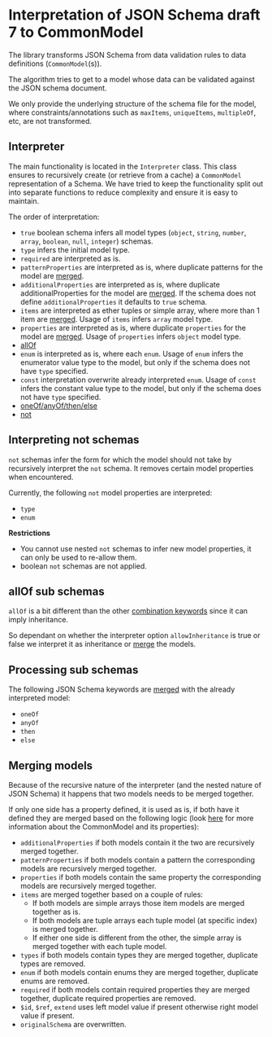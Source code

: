 # Interpretation of JSON Schema draft 7 to CommonModel

The library transforms JSON Schema from data validation rules to data definitions (`CommonModel`(s)). 

The algorithm tries to get to a model whose data can be validated against the JSON schema document. 

We only provide the underlying structure of the schema file for the model, where constraints/annotations such as `maxItems`, `uniqueItems`, `multipleOf`, etc, are not transformed.

## Interpreter 
The main functionality is located in the `Interpreter` class. This class ensures to recursively create (or retrieve from a cache) a `CommonModel` representation of a Schema. We have tried to keep the functionality split out into separate functions to reduce complexity and ensure it is easy to maintain. 

The order of interpretation:
- `true` boolean schema infers all model types (`object`, `string`, `number`, `array`, `boolean`, `null`, `integer`) schemas.
- `type` infers the initial model type.
- `required` are interpreted as is.
- `patternProperties` are interpreted as is, where duplicate patterns for the model are [merged](#Merging-models).
- `additionalProperties` are interpreted as is, where duplicate additionalProperties for the model are [merged](#Merging-models). If the schema does not define `additionalProperties` it defaults to `true` schema.
- `items` are interpreted as ether tuples or simple array, where more than 1 item are [merged](#Merging-models). Usage of `items` infers `array` model type.
- `properties` are interpreted as is, where duplicate `properties` for the model are [merged](#Merging-models). Usage of `properties` infers `object` model type.
- [allOf](#allOf-sub-schemas)
- `enum` is interpreted as is, where each `enum`. Usage of `enum` infers the enumerator value type to the model, but only if the schema does not have `type` specified.
- `const` interpretation overwrite already interpreted `enum`. Usage of `const` infers the constant value type to the model, but only if the schema does not have `type` specified.
- [oneOf/anyOf/then/else](#Processing-sub-schemas)
- [not](#interpreting-not-schemas)

## Interpreting not schemas
`not` schemas infer the form for which the model should not take by recursively interpret the `not` schema. It removes certain model properties when encountered.

Currently, the following `not` model properties are interpreted:
- `type`
- `enum`

**Restrictions** 
- You cannot use nested `not` schemas to infer new model properties, it can only be used to re-allow them.
- boolean `not` schemas are not applied.

## allOf sub schemas
`allOf` is a bit different than the other [combination keywords](#Processing-sub-schemas) since it can imply inheritance. 

So dependant on whether the interpreter option `allowInheritance` is true or false we interpret it as inheritance or [merge](#Merging-models) the models.

## Processing sub schemas
The following JSON Schema keywords are [merged](#Merging-models) with the already interpreted model:
- `oneOf`
- `anyOf`
- `then`
- `else`


## Merging models
Because of the recursive nature of the interpreter (and the nested nature of JSON Schema) it happens that two models needs to be merged together. 

If only one side has a property defined, it is used as is, if both have it defined they are merged based on the following logic (look [here](./input_processing.md#Internal-model-representation) for more information about the CommonModel and its properties):
- `additionalProperties` if both models contain it the two are recursively merged together. 
- `patternProperties` if both models contain a pattern the corresponding models are recursively merged together. 
- `properties` if both models contain the same property the corresponding models are recursively merged together. 
- `items` are merged together based on a couple of rules:
    - If both models are simple arrays those item models are merged together as is.
    - If both models are tuple arrays each tuple model (at specific index) is merged together.
    - If either one side is different from the other, the simple array is merged together with each tuple model.
- `types` if both models contain types they are merged together, duplicate types are removed.
- `enum` if both models contain enums they are merged together, duplicate enums are removed.
- `required` if both models contain required properties they are merged together, duplicate required properties are removed.
- `$id`, `$ref`, `extend` uses left model value if present otherwise right model value if present.
- `originalSchema` are overwritten.
